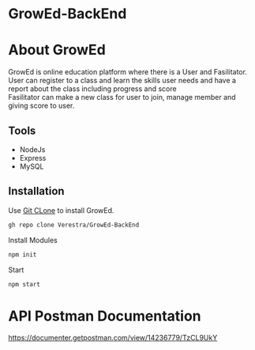 # GrowEd-BackEnd

# About GrowEd
GrowEd is online education platform where there is a User and Fasilitator. <br>
User can register to a class and learn the skills user needs
and have a report about the class including progress and score<br>
Fasilitator can make a new class for user to join,
manage member and giving score to user.

## Tools
* NodeJs
* Express
* MySQL
## Installation

Use [Git CLone](https://github.com/Verestra/growEd.git) to install GrowEd.

```bash
gh repo clone Verestra/GrowEd-BackEnd
```
Install Modules
```bash
npm init 
```
Start
```bash
npm start
```

# API Postman Documentation
https://documenter.getpostman.com/view/14236779/TzCL9UkY
